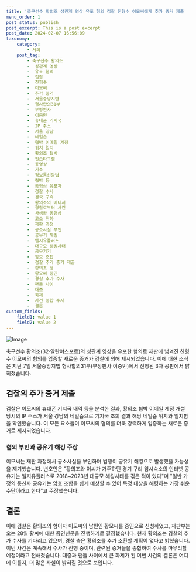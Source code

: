 ```yaml
---
title: '축구선수 황의조 성관계 영상 유포 혐의 검찰 친형수 이모씨에게 추가 증거 제출'
menu_order: 1
post_status: publish
post_excerpt: This is a post excerpt
post_date: 2024-02-07 16:56:09
taxonomy:
    category:
        - 사회
    post_tag:
        - 축구선수 황의조
        -  성관계 영상
        -  유포 혐의
        -  검찰
        -  친형수
        -  이모씨
        -  추가 증거
        -  서울중앙지법
        -  형사합의31부
        -  부장판사
        -  이중민
        -  휴대폰 기지국
        -  IP 주소
        -  서울 강남
        -  네일숍
        -  협박 이메일 계정
        -  위치 일치
        -  황의조 협박
        -  인스타그램
        -  동영상
        -  기소
        -  정보통신망법
        -  협박 등
        -  동영상 유포자
        -  경찰 수사
        -  결국 구속
        -  황의조의 매니저
        -  경찰로부터 사건
        -  사생활 동영상
        -  고소 취하
        -  재판 과정
        -  공소사실 부인
        -  공유기 해킹
        -  엘지유플러스
        -  대규모 해킹사태
        -  공유기기
        -  암호 조합
        -  검찰 추가 증거 제출
        -  황의조 형
        -  황모씨 증인
        -  경찰 추가 수사
        -  팬들 사이
        -  대중
        -  화제
        -  사건 종합 수사
        -  결론
custom_fields:
    field1: value 1
    field2: value 2
---
```


![Image](https://imgnews.pstatic.net/image/008/2024/02/07/0004996272_001_20240207133701014.jpg?type=w647)


축구선수 황의조(32·알란야스포르)의 성관계 영상을 유포한 혐의로 재판에 넘겨진 친형수 이모씨의 혐의를 입증할 새로운 증거가 검찰에 의해 제시되었습니다. 이에 대한 소식은 지난 7일 서울중앙지법 형사합의31부(부장판사 이중민)에서 진행된 3차 공판에서 밝혀졌습니다.

## 검찰의 추가 증거 제출
검찰은 이모씨의 휴대폰 기지국 내역 등을 분석한 결과, 황의조 협박 이메일 계정 개설 당시의 IP 주소가 서울 강남의 네일숍으로 기지국 조회 결과 해당 네일숍 위치와 일치함을 확인했습니다. 이 모든 요소들이 이모씨의 혐의를 더욱 강력하게 입증하는 새로운 증거로 제시되었습니다. 

### 혐의 부인과 공유기 해킹 주장
이모씨는 재판 과정에서 공소사실을 부인하며 범행이 공유기 해킹으로 발생했을 가능성을 제기했습니다. 변호인은 "황의조와 이씨가 거주하던 경기 구리 임시숙소의 인터넷 공유기는 엘지유플러스로 2018~2023년 대규모 해킹사태를 겪은 적이 있다"며 "일반 가정의 통신사 공유기는 암호 조합을 쉽게 예상할 수 있어 특정 대상을 해킹하는 가장 쉬운 수단이라고 한다"고 주장했습니다.

## 결론
이에 검찰은 황의조의 형이자 이모씨의 남편인 황모씨를 증인으로 신청하였고, 재판부는 오는 28일 황씨에 대한 증인신문을 진행하기로 결정했습니다. 현재 황의조는 경찰의 추가 수사를 기다리고 있으며, 경찰 측은 황의조를 추가 소환할 계획이 없다고 밝혔습니다. 이번 사건은 계속해서 수사가 진행 중이며, 관련된 증거들을 종합하여 수사를 마무리할 예정이라고 전해졌습니다. 대중과 팬들 사이에서 큰 화제가 된 이번 사건의 결론은 어디에 이를지, 더 많은 사실이 밝혀질 것으로 보입니다.

